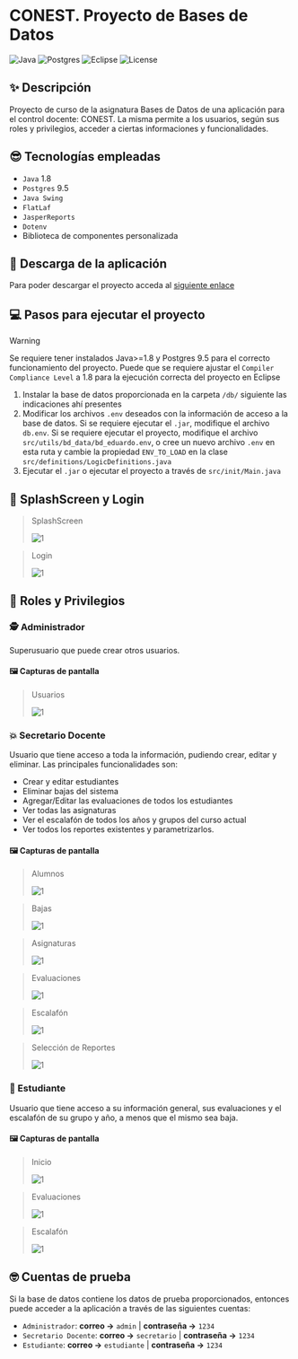 # CONEST. Proyecto de Bases de Datos

![Java](https://img.shields.io/badge/java-%23ED8B00.svg?style=for-the-badge&logo=openjdk&logoColor=white)
![Postgres](https://img.shields.io/badge/postgres-%23316192.svg?style=for-the-badge&logo=postgresql&logoColor=white)
![Eclipse](https://img.shields.io/badge/Eclipse-FE7A16.svg?style=for-the-badge&logo=Eclipse&logoColor=white)
![License](https://img.shields.io/badge/MIT-e63caa?style=for-the-badge&label=License&labelColor=35495E)

## ✨ Descripción

Proyecto de curso de la asignatura Bases de Datos de una aplicación para el control docente: CONEST.
La misma permite a los usuarios, según sus roles y privilegios, acceder a ciertas informaciones y funcionalidades.

## 😎 Tecnologías empleadas

- `Java` 1.8
- `Postgres` 9.5
- `Java Swing`
- `FlatLaf`
- `JasperReports`
- `Dotenv`
- Biblioteca de componentes personalizada

## 🌌 Descarga de la aplicación

Para poder descargar el proyecto acceda al [siguiente enlace](https://github.com/EduardoProfe666/bases-de-datos/releases/latest)

## 💻 Pasos para ejecutar el proyecto

> [!WARNING]
> Se requiere tener instalados Java>=1.8 y Postgres 9.5 para el correcto funcionamiento del proyecto. Puede que se requiere ajustar el `Compiler Compliance Level` a 1.8 para la ejecución correcta del proyecto en Eclipse

1. Instalar la base de datos proporcionada en la carpeta `/db/` siguiente las indicaciones ahí presentes
1. Modificar los archivos `.env` deseados con la información de acceso a la base de datos. Si se requiere ejecutar el `.jar`, modifique el archivo `db.env`. Si se requiere ejecutar el proyecto, modifique el archivo `src/utils/bd_data/bd_eduardo.env`, o cree un nuevo archivo `.env` en esta ruta y cambie la propiedad `ENV_TO_LOAD` en la clase `src/definitions/LogicDefinitions.java`
1. Ejecutar el `.jar` o ejecutar el proyecto a través de `src/init/Main.java`

## 👾 SplashScreen y Login

> SplashScreen
>
> ![1](/assets/1.png)

> Login
>
> ![1](/assets/2.png)

## 💫 Roles y Privilegios

### 🕵 Administrador

Superusuario que puede crear otros usuarios.

#### 🖼 Capturas de pantalla

> Usuarios
>
> ![1](/assets/3.png)

### 💥 Secretario Docente

Usuario que tiene acceso a toda la información, pudiendo crear, editar y eliminar. Las principales funcionalidades son:

- Crear y editar estudiantes
- Eliminar bajas del sistema
- Agregar/Editar las evaluaciones de todos los estudiantes
- Ver todas las asignaturas
- Ver el escalafón de todos los años y grupos del curso actual
- Ver todos los reportes existentes y parametrizarlos.

#### 🖼 Capturas de pantalla

> Alumnos
>
> ![1](/assets/7.png)

> Bajas
>
> ![1](/assets/8.png)

> Asignaturas
>
> ![1](/assets/9.png)

> Evaluaciones
>
> ![1](/assets/10.png)

> Escalafón
>
> ![1](/assets/11.png)

> Selección de Reportes
>
> ![1](/assets/12.png)

### 🚢 Estudiante

Usuario que tiene acceso a su información general, sus evaluaciones y el escalafón de su grupo y año, a menos que el mismo sea baja.

#### 🖼 Capturas de pantalla

> Inicio
>
> ![1](/assets/4.png)

> Evaluaciones
>
> ![1](/assets/5.png)

> Escalafón
>
> ![1](/assets/6.png)

## 🤓 Cuentas de prueba

Si la base de datos contiene los datos de prueba proporcionados, entonces puede acceder a la aplicación a través de las siguientes cuentas:

- `Administrador`: **correo ->** `admin` | **contraseña ->** `1234`
- `Secretario Docente`: **correo ->** `secretario` | **contraseña ->** `1234`
- `Estudiante`: **correo ->** `estudiante` | **contraseña ->** `1234`
